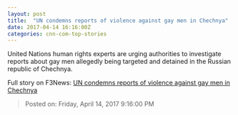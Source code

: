 ```yaml
---
layout: post
title:  "UN condemns reports of violence against gay men in Chechnya"
date: 2017-04-14 16:16:00Z
categories: cnn-com-top-stories
---
```


United Nations human rights experts are urging authorities to investigate reports about gay men allegedly being targeted and detained in the Russian republic of Chechnya.


Full story on F3News: [UN condemns reports of violence against gay men in Chechnya](http://www.f3nws.com/n/vbky3C)

> Posted on: Friday, April 14, 2017 9:16:00 PM
